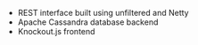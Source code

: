 *   REST interface built using unfiltered and Netty
*   Apache Cassandra database backend
*   Knockout.js frontend

